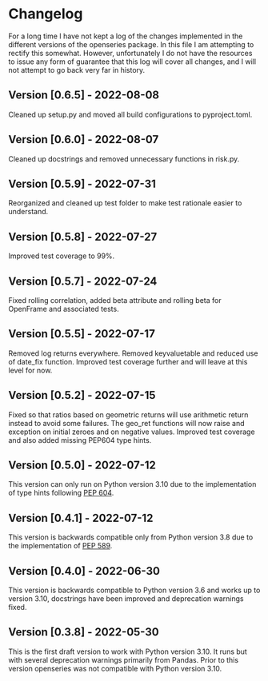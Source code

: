 # Changelog

For a long time I have not kept a log of the changes implemented in the different versions of the openseries package. In this file I am attempting to rectify this somewhat. However, unfortunately I do not have the resources to issue any form of guarantee that this log will cover all changes, and I will not attempt to go back very far in history.

## Version [0.6.5] - 2022-08-08

Cleaned up setup.py and moved all build configurations to pyproject.toml.

## Version [0.6.0] - 2022-08-07

Cleaned up docstrings and removed unnecessary functions in risk.py.

## Version [0.5.9] - 2022-07-31

Reorganized and cleaned up test folder to make test rationale easier to understand.

## Version [0.5.8] - 2022-07-27

Improved test coverage to 99%.

## Version [0.5.7] - 2022-07-24

Fixed rolling correlation, added beta attribute and rolling beta for OpenFrame and associated tests.

## Version [0.5.5] - 2022-07-17

Removed log returns everywhere. Removed keyvaluetable and reduced use of date_fix function. Improved test coverage further and will leave at this level for now.

## Version [0.5.2] - 2022-07-15

Fixed so that ratios based on geometric returns will use arithmetic return instead to avoid some failures. The geo_ret functions will now raise and exception on initial zeroes and on negative values. Improved test coverage and also added missing PEP604 type hints.

## Version [0.5.0] - 2022-07-12

This version can only run on Python version 3.10 due to the implementation of type hints following [PEP 604](https://peps.python.org/pep-0604/).

## Version [0.4.1] - 2022-07-12

This version is backwards compatible only from Python version 3.8 due to the implementation of [PEP 589](https://peps.python.org/pep-0589/).

## Version [0.4.0] - 2022-06-30

This version is backwards compatible to Python version 3.6 and works up to version 3.10, docstrings have been improved and deprecation warnings fixed.

## Version [0.3.8] - 2022-05-30

This is the first draft version to work with Python version 3.10. It runs but with several deprecation warnings primarily from Pandas. Prior to this version openseries was not compatible with Python version 3.10.
